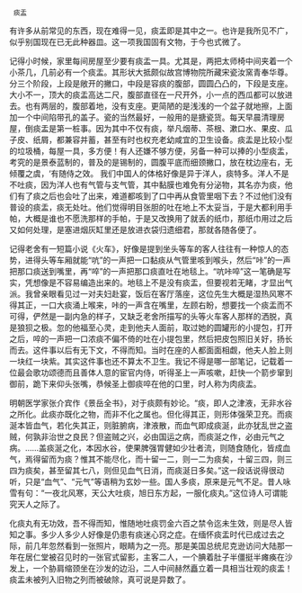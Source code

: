      痰盂 

   有许多从前常见的东西，现在难得一见，痰盂即是其中之一。也许是我所见不广，似乎别国现在已无此种器皿。这一项我国固有文物，于今也式微了。 

   记得小时候，家里每间房屋至少要有痰盂一具。尤其是，两把太师椅中间夹着一个小茶几，几前必有一个痰盂。其形状大抵颇似故宫博物院所藏宋瓷汝窯青奉华尊。分三个阶段，上段是敞开的撇口，中段是容痰的腹部，圆圆凸凸的，下段是支座。大小不一，顶大的痰盂高达二尺，腹部直径在一尺开外，小一点的西瓜都可以放进去。也有两层的，腹部着地，没有支座。更简陋的是浅浅的一个盆子就地擦，上面加一个中间陷带孔的盖子。瓷的当然最好，一般用的是搪瓷货。每天早晨清理房屋，倒痰盂是第一桩事。因为其中不仅有痰，举凡烟蒂、茶根、漱口水、果皮、瓜子皮、纸屑，都兼容并蓄，甚至有时也权充老幼咸宜的卫生设备。痰盂是比较小型的垃圾桶，每屋一具，多方便！有人还嫌不够方便，另备一种可以捧的小型痰盂，考究的是景泰蓝制的，普及的是锡制的，圆腹平底而细颈撇口，放在枕边座右，无倾覆之虞，‘有随侍之效。  我们中国人的体格好像是异于洋人，痰特多。洋人不是不吐痰，因为洋人也有气管与支气管，其中黏膜也难免有分泌物，其名亦为痰，他们有了痰之后也会吐了出来，难道都咳到了口中再从食管里咽下去？不过他们没有普设的痰盂，痰无处吐。他们觉得明目张胆的吐在地上不太妥当，于是大都利用手帕，大概是谁也不愿洗那样的手帕，于是又改换用了就丢的纸巾，那纸巾用过之后又如何处理，是塞进烟灰缸里还是放进衣袋归遗细君，那就各随各便了。 

   记得老舍有一短篇小说《火车》，好像是提到坐头等车的客人往往有一种惊人的态势，进得头等车厢就能“吭”的一声把一口黏痰从气管里咳到喉头，然后“咔”的一声把那口痰送到嘴里，再“啐”的一声把那口痰直吐在地毯上。“吭咔啐”这一笔确是写实，凭想像是不容易编造出来的。地毯上不是没有痰盂，但要视若无睹，才显出气派。我曾亲眼看见过一对夫妇赴宴，饭后在客厅落座，这位先生大概是湿热风寒不得其正，一口大痰涌上喉来，咔的一声含在嘴里，左顾右盼，想要找一个痰盂而不可得，俨然是一副内急的样子，又缺乏老舍所描写的头等火车客人那样的洒脱，真是狼狈之极。忽的他福至心灵，走到他夫人面前，取过她的圆罐形的小提包，打开之后，啐的一声把一口浓痰不偏不倚的吐在小提包里，然后把皮包照旧关好，扬长而去。这件事以后有无下文，不得而知。当时在座的人都面面相觑，他夫人脸上则一块红一块紫。其实这件事也还不算太不卫生。我记不得是哪一部笔记，记载着一位最会歌功颂德而且善体人意的宦官内侍，听得圣上一声咳嗽，赶快一个箭步窜到御前，跪下来仰头张嘴，恭候圣上御痰啐在他的口里，时人称为肉痰盂。 

   明朝医学家张介宾作《景岳全书》，对于痰颇有妙论。“痰，即人之津液，无非水谷之所化。此痰亦既化之物，而非不化之属也。但化得其正，则形体强荣卫充。而痰涎本皆血气，若化失其正，则脏腑病，津液散，而血气即成痰涎，此亦犹乱世之盗贼，何孰非治世之良民？但盗贼之兴，必由国运之病，而痰涎之作，必由元气之病。……盖痰涎之化，本因水谷，使果脾强胃健如少壮者流，则随食随化，皆成血气，焉得留而为痰？惟其不能尽化，而十留一二，则一二为痰矣，十留三四，则三四为痰矣，甚至留其七八，则但见血气日消，而痰涎日多矣。”这一段话说得很动听，只是“血气”、“元气”等语稍为玄妙一些。国人多痰，原来是元气不足。昔人咏雪有句：“一夜北风寒，天公大吐痰，旭日东方起，一服化痰丸。”这位诗人可谓能究天人之际了。 

   化痰丸有无功效，吾不得而知，惟随地吐痰罚金六百之禁令迄未生效，则是尽人皆知之事。多少人多少人好像是仍患有痰迷心窍之症。在缅怀痰盂时代已成过去之际，前几年忽然看到一张照片，眼睛为之一亮。那是美国总统尼克逊访问大陆那一年在居仁堂被召见时的一张官式留影，主客二人，一个腆着肚子半僵挺半瘫痪在沙发上，一个胁肩缩颈坐在沙发的边沿，二人中间赫然矗立着一具相当壮观的痰盂！痰盂未被列入旧物之列而被破除，真可说是异数了。 

